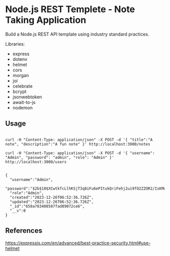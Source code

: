  # Node.js REST Templete - Note Taking Application

Build a Node.js REST API template using industry standard practices.

Libraries:
* express
* dotenv
* helmet
* cors
* morgan
* joi
* celebrate
* bcrypt
* jsonwebtoken
* await-to-js
* nodemon

## Usage

```

curl -H "Content-Type: application/json" -X POST -d '{ "title":"A note", "description":"A fun note" }' http://localhost:3000/notes

curl -H "Content-Type: application/json" -X POST -d '{ "username": "Admin", "password": "admin", "role": "Admin" }' http://localhost:3000/users


```

```
{
  "username":"Admin",
  "password":"$2b$10$XCwtkfcLlhKSjT3q8iFu6ePItukQriFehj2ui9fO2ZZOR2/IsKMoy",
  "role":"Admin",
  "created":"2023-12-26T06:52:36.726Z",
  "updated":"2023-12-26T06:52:36.726Z",
  "_id":"658a783408587fad89072ce6",
  "__v":0
}

```

## References
https://expressjs.com/en/advanced/best-practice-security.html#use-helmet